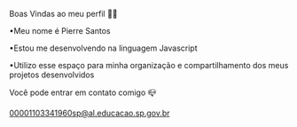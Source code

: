 Boas Vindas ao meu perfil 💙💙

•Meu nome é Pierre Santos

•Estou me desenvolvendo na linguagem Javascript

•Utilizo esse espaço para minha organização e compartilhamento dos meus projetos desenvolvidos

Você pode entrar em contato comigo 📪

00001103341960sp@al.educacao.sp.gov.br

<!--
**PierreAlura/PierreAlura** is a ✨ _special_ ✨ repository because its `README.md` (this file) appears on your GitHub profile.

Here are some ideas to get you started:

- 🔭 I’m currently working on ...
- 🌱 I’m currently learning ...
- 👯 I’m looking to collaborate on ...
- 🤔 I’m looking for help with ...
- 💬 Ask me about ...
- 📫 How to reach me: ...
- 😄 Pronouns: ...
- ⚡ Fun fact: ...
-->
